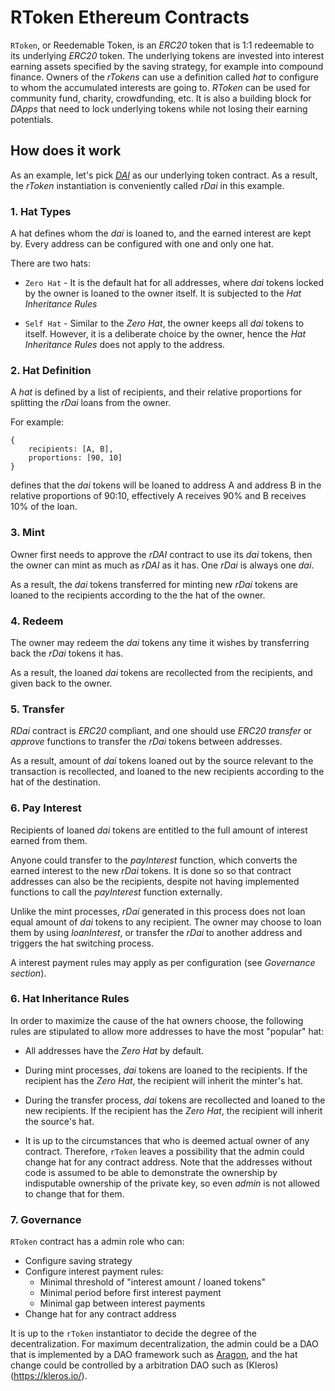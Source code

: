 RToken Ethereum Contracts
=========================

`RToken`, or Reedemable Token, is an _ERC20_ token that is 1:1 redeemable to
its underlying _ERC20_ token. The underlying tokens are invested into interest
earning assets specified by the saving strategy, for example into compound
finance. Owners of the _rTokens_ can use a definition called _hat_ to configure
to whom the accumulated interests are going to. _RToken_ can be used for
community fund, charity, crowdfunding, etc. It is also a building block for
_DApps_ that need to lock underlying tokens while not losing their earning
potentials.

## How does it work

As an example, let's pick [_DAI_](https://dai.makerdao.com/) as our underlying
token contract. As a result, the _rToken_ instantiation is conveniently called
_rDai_ in this example.

### 1. Hat Types

A hat defines whom the _dai_ is loaned to, and the earned interest are kept by.
Every address can be configured with one and only one hat.

There are two hats:

* `Zero Hat` - It is the default hat for all addresses, where _dai_ tokens
locked by the owner is loaned to the owner itself. It is subjected to the _Hat
Inheritance Rules_

* `Self Hat` - Similar to the _Zero Hat_, the owner keeps all _dai_ tokens to
itself. However, it is a deliberate choice by the owner, hence the _Hat
Inheritance Rules_ does not apply to the address.

### 2. Hat Definition

A _hat_ is defined by a list of recipients, and their relative proportions for
splitting the _rDai_ loans from the owner.

For example:
```
{
    recipients: [A, B],
    proportions: [90, 10]
}
```
defines that the _dai_ tokens will be loaned to address A and address B in the
relative proportions of 90:10, effectively A receives 90% and B receives 10% of
the loan.

### 3. Mint

Owner first needs to approve the _rDAI_ contract to use its _dai_ tokens, then
the owner can mint as much as _rDAI_ as it has. One _rDai_ is always one _dai_.

As a result, the _dai_ tokens transferred for minting new _rDai_ tokens are
loaned to the recipients according to the the hat of the owner.

### 4. Redeem

The owner may redeem the _dai_ tokens any time it wishes by transferring back
the _rDai_ tokens it has.

As a result, the loaned _dai_ tokens are recollected from the recipients, and
given back to the owner.

### 5. Transfer

_RDai_ contract is _ERC20_ compliant, and one should use _ERC20_ _transfer_ or
_approve_ functions to transfer the _rDai_ tokens between addresses.

As a result, amount of _dai_ tokens loaned out by the source relevant to the
transaction is recollected, and loaned to the new recipients according to the
hat of the destination.

### 6. Pay Interest

Recipients of loaned _dai_ tokens are entitled to the full amount of interest earned from them.

Anyone could transfer to the _payInterest_ function, which converts the
earned interest to the new _rDai_ tokens. It is done so so that contract
addresses can also be the recipients, despite not having implemented functions
to call the _payInterest_ function externally.

Unlike the mint processes, _rDai_ generated in this process does not loan equal
amount of _dai_ tokens to any recipient. The owner may choose to loan them by
using _loanInterest_, or transfer the _rDai_ to another address and triggers
the hat switching process.

A interest payment rules may apply as per configuration (see _Governance
section_).

### 6. Hat Inheritance Rules

In order to maximize the cause of the hat owners choose, the following rules are
stipulated to allow more addresses to have the most "popular" hat:

* All addresses have the _Zero Hat_ by default.

* During mint processes, _dai_ tokens are loaned to the recipients. If the
recipient has the _Zero Hat_, the recipient will inherit the minter's hat.

* During the transfer process, _dai_ tokens are recollected and loaned to
the new recipients. If the recipient has the _Zero Hat_, the recipient will
inherit the source's hat.

* It is up to the circumstances that who is deemed actual owner of any contract.
Therefore, `rToken` leaves a possibility that the admin could change hat for any
contract address. Note that the addresses without code is assumed to be able to
demonstrate the ownership by indisputable ownership of the private key, so even
_admin_ is not allowed to change that for them.

### 7. Governance

`RToken` contract has a admin role who can:

- Configure saving strategy
- Configure interest payment rules:
  - Minimal threshold of "interest amount / loaned tokens"
  - Minimal period before first interest payment
  - Minimal gap between interest payments
- Change hat for any contract address

It is up to  the `rToken` instantiator to decide the degree of the
decentralization. For maximum decentralization, the admin could be a DAO that is
implemented by a DAO framework such as [Aragon](https://aragon.org/), and the
hat change could be controlled by a arbitration DAO such as
(Kleros)(https://kleros.io/).
